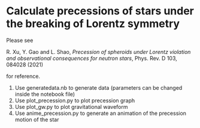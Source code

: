 # Calculate precessions of stars under the breaking of Lorentz symmetry 

Please see

R. Xu, Y. Gao and L. Shao, _Precession of spheroids under Lorentz violation and observational consequences for neutron stars_, Phys. Rev. D 103, 084028 (2021)

for reference.


1. Use generatedata.nb to generate data (parameters can be changed inside the notebook file)
2. Use plot_precession.py to plot precession graph
3. Use plot_gw.py to plot gravitational waveform
4. Use anime_precession.py to generate an animation of the precession motion of the star
